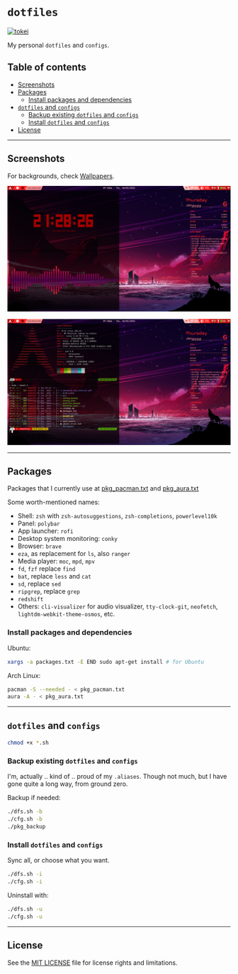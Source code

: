 # `dotfiles`

[![tokei](https://tokei.rs/b1/github/duken72/dotfiles)](https://github.com/duken72/dotfiles)

My personal `dotfiles` and `configs`.

## Table of contents

<!-- vim-markdown-toc GFM -->

* [Screenshots](#screenshots)
* [Packages](#packages)
  * [Install packages and dependencies](#install-packages-and-dependencies)
* [`dotfiles` and `configs`](#dotfiles-and-configs)
  * [Backup existing `dotfiles` and `configs`](#backup-existing-dotfiles-and-configs)
  * [Install `dotfiles` and `configs`](#install-dotfiles-and-configs)
* [License](#license)

<!-- vim-markdown-toc -->

---

## Screenshots

For backgrounds, check [Wallpapers](Wallpapers).

![screenshot](Screenshot/Screenshot_2022-01-06_21-28-44.png)

![screenshot](Screenshot/Screenshot_2022-01-06_21-30-06.png)

---

## Packages

Packages that I currently use at [pkg_pacman.txt](pkg_pacman.txt) and [pkg_aura.txt](pkg_aura.txt)

Some worth-mentioned names:

- Shell: `zsh` with `zsh-autosuggestions`, `zsh-completions`, `powerlevel10k`
- Panel: `polybar`
- App launcher: `rofi`
- Desktop system monitoring: `conky`
- Browser: `brave`
- `eza`, as replacement for `ls`, also `ranger`
- Media player: `moc`, `mpd`, `mpv`
- `fd`, `fzf` replace `find`
- `bat`, replace `less` and `cat`
- `sd`, replace `sed`
- `ripgrep`, replace `grep`
- `redshift`
- Others: `cli-visualizer` for audio visualizer, `tty-clock-git`, `neofetch`, `lightdm-webkit-theme-osmos`, etc.

### Install packages and dependencies

Ubuntu:

```bash
xargs -a packages.txt -E END sudo apt-get install # for Ubuntu
```

Arch Linux:

```bash
pacman -S --needed - < pkg_pacman.txt
aura -A - < pkg_aura.txt
```

---

## `dotfiles` and `configs`

```bash
chmod +x *.sh
```

### Backup existing `dotfiles` and `configs`

I'm, actually .. kind of .. proud of my `.aliases`. Though not much, but I have gone quite a long way, from ground zero.

Backup if needed:

```bash
./dfs.sh -b
./cfg.sh -b
./pkg_backup
```

### Install `dotfiles` and `configs`

Sync all, or choose what you want.

```bash
./dfs.sh -i
./cfg.sh -i
```

Uninstall with:

```bash
./dfs.sh -u
./cfg.sh -u
```

---

## License

See the [MIT LICENSE](LICENSE.md) file for license rights and limitations.
